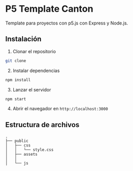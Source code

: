 # P5 Template Canton

Template para proyectos con p5.js con Express y Node.js.

## Instalación

1. Clonar el repositorio
```bash
git clone
```

2. Instalar dependencias
```bash
npm install
```

3. Lanzar el servidor
```bash
npm start
```

4. Abrir el navegador en `http://localhost:3000`

## Estructura de archivos

```
.
├── public
│   ├── css
│   │   └── style.css
│   ├── assets
│   │   
│   └── js